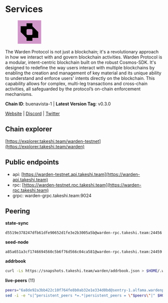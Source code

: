 # Services

<figure><img src="https://github.com/takeshi-val/Logo/raw/main/warden.png" alt=""><figcaption></figcaption></figure>


The Warden Protocol is not just a blockchain; it's a revolutionary approach in how we interact with and govern blockchain activities. Warden Protocol is a modular, intent-centric blockchain built on the robust Cosmos-SDK. It's designed to redefine the way users interact with multiple blockchains by enabling the creation and management of key material and its unique ability to understand and enforce users' intents directly on the blockchain. This capability allows for complex, multi-leg transactions and cross-chain activities, all safeguarded by the protocol’s on-chain enforcement mechanisms.

**Chain ID**: buenavista-1 | **Latest Version Tag**: v0.3.0 

[Website](https://wardenprotocol.org) | [Discord](https://discord.com/invite/wardenprotocol) | [Twitter](https://twitter.com/wardenprotocol)






## Chain explorer
[https://explorer.takeshi.team/warden-testnet](https://explorer.takeshi.team/warden)

## Public endpoints

* api: [https://warden-testnet.api.takeshi.team](https://warden-api.takeshi.team)
* rpc: [https://warden-testnet.rpc.takeshi.team](https://warden-rpc.takeshi.team)
* grpc: warden-grpc.takeshi.team:9024

## Peering

**state-sync**

```text
d5519e378247dfb61dfe90652d1fe3e2b3005a5b@warden-rpc.takeshi.team:24456
```

**seed-node**

```text
a85a651a3cf1746694560c5b6f76d566c04ca581@warden-rpc.takeshi.team:24459
```

**addrbook**
```bash
curl -Ls https://snapshots.takeshi.team/warden/addrbook.json > $HOME/.warden/config/addrbook.json
```

**live-peers** (11)
```bash
peers="6a8de92a3bb422c10f764fe8b0ab32e1e334d0bd@sentry-1.alfama.wardenprotocol.org:26656,7560460b016ee0867cae5642adace5d011c6c0ae@sentry-2.alfama.wardenprotocol.org:26656,24ad598e2f3fc82630554d98418d26cc3edf28b9@sentry-3.alfama.wardenprotocol.org:26656"
sed -i -e "s|^persistent_peers *=.*|persistent_peers = \"$peers\"|" $HOME/.warden/config/config.toml
```
